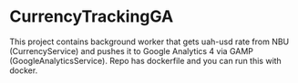 # CurrencyTrackingGA

This project contains background worker that gets uah-usd rate from NBU (CurrencyService) and pushes it to Google Analytics 4 via GAMP (GoogleAnalyticsService). Repo has dockerfile and you can run this with docker.
